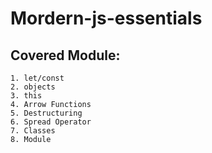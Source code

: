 # Mordern-js-essentials

## Covered Module:
    1. let/const
    2. objects
    3. this
    4. Arrow Functions
    5. Destructuring
    6. Spread Operator
    7. Classes
    8. Module